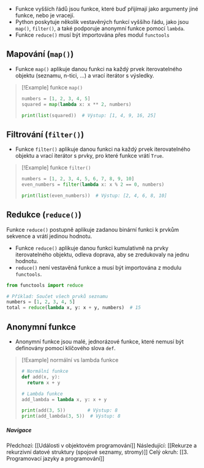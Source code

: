 - Funkce vyšších řádů jsou funkce, které buď přijímají jako argumenty jiné funkce, nebo je vracejí.
- Python poskytuje několik vestavěných funkcí vyššího řádu, jako jsou `map()`, `filter()`, a také podporuje anonymní funkce pomocí `lambda`.
- Funkce `reduce()` musí být importována přes modul `functools`

## Mapování (`map()`)
- Funkce `map()` aplikuje danou funkci na každý prvek iterovatelného objektu (seznamu, n-tici, ...) a vrací iterátor s výsledky.

>[!Example] funkce `map()`
>```python
>numbers = [1, 2, 3, 4, 5]
>squared = map(lambda x: x ** 2, numbers)
>
>print(list(squared))  # Výstup: [1, 4, 9, 16, 25]
>```

## Filtrování (`filter()`)
- Funkce `filter()` aplikuje danou funkci na každý prvek iterovatelného objektu a vrací iterátor s prvky, pro které funkce vrátí `True`.

>[!Example] funkce `filter()`
>```python
>numbers = [1, 2, 3, 4, 5, 6, 7, 8, 9, 10]
>even_numbers = filter(lambda x: x % 2 == 0, numbers)
>
>print(list(even_numbers))  # Výstup: [2, 4, 6, 8, 10]
>```

## Redukce (`reduce()`)
Funkce `reduce()` postupně aplikuje zadanou binární funkci k prvkům sekvence a vrátí jedinou hodnotu.

- Funkce `reduce()` aplikuje danou funkci kumulativně na prvky iterovatelného objektu, odleva doprava, aby se zredukovaly na jednu hodnotu. 
- `reduce()` není vestavěná funkce a musí být importována z modulu `functools`.

```Python
from functools import reduce

# Příklad: Součet všech prvků seznamu
numbers = [1, 2, 3, 4, 5]
total = reduce(lambda x, y: x + y, numbers)  # 15
```

## Anonymní funkce
- Anonymní funkce jsou malé, jednorázové funkce, které nemusí být definovány pomocí klíčového slova `def`.

>[!Example] normální vs lambda funkce
>```python
># Normální funkce
>def add(x, y):
> 	return x + y
>
># Lambda funkce
>add_lambda = lambda x, y: x + y
>
>print(add(3, 5))        # Výstup: 8
>print(add_lambda(3, 5))  # Výstup: 8
>```

##### Navigace
Předchozí:  [[Události v objektovém programování]]
Následující: [[Rekurze a rekurzivní datové struktury (spojové seznamy, stromy)]]
Celý okruh: [[3. Programovací jazyky a programování]]